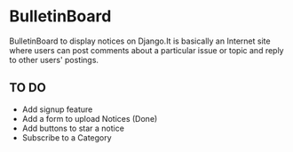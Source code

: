 # BulletinBoard #
BulletinBoard to display notices on Django.It is basically an Internet site where users can post comments about a particular issue or topic and reply to other users' postings.

## TO DO ##
* Add signup feature
* Add a form to upload Notices (Done)
* Add buttons to star a notice
* Subscribe to a Category
